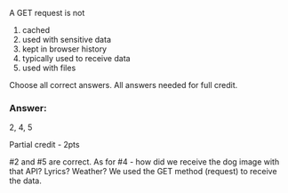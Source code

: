 A GET request is not 

1. cached
1. used with sensitive data
1. kept in browser history
1. typically used to receive data
1. used with files

Choose all correct answers. All answers needed for full credit.

### Answer:
2, 4, 5 

Partial credit - 2pts

#2 and #5 are correct. 
As for #4 - how did we receive the dog image with that API? Lyrics? Weather? We used the 
GET method (request) to receive the data.